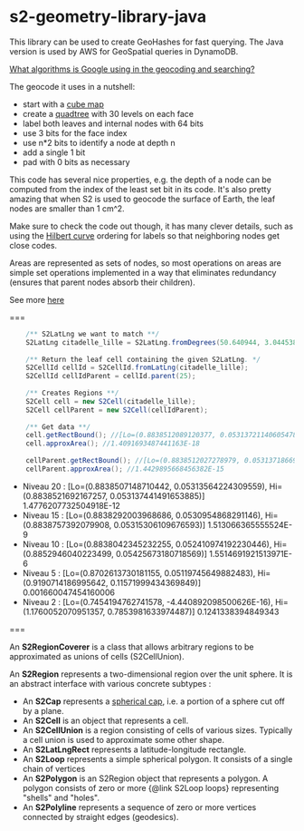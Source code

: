 # s2-geometry-library-java
This library can be used to create GeoHashes for fast querying. 
The Java version is used by AWS for GeoSpatial queries in DynamoDB.

[What algorithms is Google using in the geocoding and searching?](http://www.quora.com/What-algorithms-is-Google-using-in-the-geocoding-and-searching)

The geocode it uses in a nutshell:
* start with a [cube map](https://en.wikipedia.org/wiki/Cube_mapping)
* create a [quadtree](https://en.wikipedia.org/wiki/Quadtree) with 30 levels on each face
* label both leaves and internal nodes with 64 bits
* use 3 bits for the face index
* use n*2 bits to identify a node at depth n
* add a single 1 bit
* pad with 0 bits as necessary

This code has several nice properties, e.g. the depth of a node can be computed from the index of the least set bit in its code. It's also pretty amazing that when S2 is used to geocode the surface of Earth, the leaf nodes are smaller than 1 cm^2.

Make sure to check the code out though, it has many clever details, such as using the [Hilbert curve](https://en.wikipedia.org/wiki/Hilbert_curve) ordering for labels so that neighboring nodes get close codes.

Areas are represented as sets of nodes, so most operations on areas are simple set operations implemented in a way that eliminates redundancy (ensures that parent nodes absorb their children).

See more [here](https://docs.com.google.com/presentation/d/1Hl4KapfAENAOf4gv-pSngKwvS_jwNVHRPZTTDzXXn6Q/view#slide=id.i0)

===

```Java
    /** S2LatLng we want to match **/
    S2LatLng citadelle_lille = S2LatLng.fromDegrees(50.640944, 3.044538);
    
    /** Return the leaf cell containing the given S2LatLng. */
    S2CellId cellId = S2CellId.fromLatLng(citadelle_lille);
    S2CellId cellIdParent = cellId.parent(25);
    
    /** Creates Regions **/
    S2Cell cell = new S2Cell(citadelle_lille);
    S2Cell cellParent = new S2Cell(cellIdParent);
    
    /** Get data **/
    cell.getRectBound(); //[Lo=(0.8838512089120377, 0.053137211406054784), Hi=(0.8838512103322981, 0.05313721316313653)]
    cell.approxArea(); //1.4091693487441163E-18
    
    cellParent.getRectBound(); //[Lo=(0.8838512027278979, 0.05313718669443818), Hi=(0.8838512481762079, 0.053137242921029955)]
    cellParent.approxArea(); //1.4429895668456382E-15
```

* Niveau 20 : [Lo=(0.8838507148710442, 0.05313564224309559), Hi=(0.8838521692167257, 0.053137441491653885)]
            1.4776207732504918E-12
* Niveau 15 : [Lo=(0.8838292003968686, 0.0530954868291146), Hi=(0.8838757392079908, 0.05315306109676593)]
            1.513066365555524E-9
* Niveau 10 : [Lo=(0.8838042345232255, 0.052410974192230446), Hi=(0.8852946040223499, 0.05425673180718569)]
            1.5514691921513971E-6
* Niveau 5 :  [Lo=(0.8702613730181155, 0.05119745649882483), Hi=(0.9190714186995642, 0.11571999434369849)]
            0.001660047454160006
* Niveau 2 :  [Lo=(0.7454194762741578, -4.440892098500626E-16), Hi=(1.1760052070951357, 0.7853981633974487)]
            0.1241338394849343

===

An **S2RegionCoverer** is a class that allows arbitrary regions to be approximated as unions of cells (S2CellUnion).

An **S2Region** represents a two-dimensional region over the unit sphere. It is an abstract interface with various concrete subtypes :
* An **S2Cap** represents a [spherical cap](http://en.wikipedia.org/wiki/Spherical_cap), i.e. a portion of a sphere cut off by a plane.
* An **S2Cell** is an object that represents a cell.
* An **S2CellUnion** is a region consisting of cells of various sizes. Typically a cell union is used to approximate some other shape.
* An **S2LatLngRect** represents a latitude-longitude rectangle.
* An **S2Loop** represents a simple spherical polygon. It consists of a single chain of vertices
* An **S2Polygon** is an S2Region object that represents a polygon. A polygon consists of zero or more {@link S2Loop loops} representing "shells" and "holes".
* An **S2Polyline** represents a sequence of zero or more vertices connected by straight edges (geodesics).
